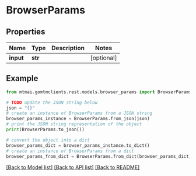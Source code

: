 # BrowserParams


## Properties

Name | Type | Description | Notes
------------ | ------------- | ------------- | -------------
**input** | **str** |  | [optional] 

## Example

```python
from mtmai.gomtmclients.rest.models.browser_params import BrowserParams

# TODO update the JSON string below
json = "{}"
# create an instance of BrowserParams from a JSON string
browser_params_instance = BrowserParams.from_json(json)
# print the JSON string representation of the object
print(BrowserParams.to_json())

# convert the object into a dict
browser_params_dict = browser_params_instance.to_dict()
# create an instance of BrowserParams from a dict
browser_params_from_dict = BrowserParams.from_dict(browser_params_dict)
```
[[Back to Model list]](../README.md#documentation-for-models) [[Back to API list]](../README.md#documentation-for-api-endpoints) [[Back to README]](../README.md)


